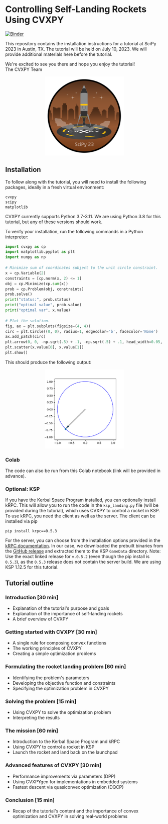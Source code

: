 # Controlling Self-Landing Rockets Using CVXPY

[![Binder](https://mybinder.org/badge_logo.svg)](https://mybinder.org/v2/gh/cvxpy/cvxkerb/HEAD)

This repository contains the installation instructions for a tutorial at SciPy 2023 in Austin, TX. The tutorial will be held on July 10, 2023.
We will provide additional materials here before the tutorial.

We're excited to see you there and hope you enjoy the tutorial!  
The CVXPY Team

<p align="center">
<img src="media/badge.png" alt= “Badge” width="50%">
</p>


## Installation
To follow along with the tutorial, you will need to install the following packages, ideally in a fresh virtual environment:
```
cvxpy
scipy
matplotlib
```
CVXPY currently supports Python 3.7-3.11. We are using Python 3.8 for this tutorial, but any of these versions should work.

To verify your installation, run the following commands in a Python interpreter:
```py
import cvxpy as cp
import matplotlib.pyplot as plt
import numpy as np

# Minimize sum of coordinates subject to the unit circle constraint.
x = cp.Variable(2)
constraints = [cp.norm(x, 2) <= 1]
obj = cp.Minimize(cp.sum(x))
prob = cp.Problem(obj, constraints)
prob.solve()
print("status:", prob.status)
print("optimal value", prob.value)
print("optimal var", x.value)

# Plot the solution.
fig, ax = plt.subplots(figsize=(4, 4))
circ = plt.Circle((0, 0), radius=1, edgecolor='b', facecolor='None')
ax.add_patch(circ)
plt.arrow(0, 0, -np.sqrt(.5) + .1, -np.sqrt(.5) + .1, head_width=0.05, head_length=0.1)
plt.scatter(x.value[0], x.value[1])
plt.show()
```
This should produce the following output:

<p align="center">
<img src="media/hello_world.png" alt= “Hello World” width="50%">
</p>

### Colab
The code can also be run from this Colab notebook (link will be provided in advance).

### Optional: KSP
If you have the Kerbal Space Program installed, you can optionally install kRPC.
This will allow you to run the code in the `ksp_landing.py` file (will be provided during the tutorial), which uses CVXPY to control a rocket in KSP.
To use kRPC, you need the client as well as the server.
The client can be installed via pip
```
pip install krpc==0.5.3
```

For the server, you can choose from the installation options provided in the [kRPC documentation](https://krpc.github.io/krpc/getting-started.html).
In our case, we downloaded the prebuilt binaries from the [GitHub release](https://github.com/krpc/krpc/releases/tag/v0.5.2) and extracted them to the KSP `GameData` directory.
Note: Use the exact linked release for `v.0.5.2` (even though the pip install is `0.5.3`), as the `0.5.3` release does not contain the server build.
We are using KSP 1.12.5 for this tutorial.

## Tutorial outline
### Introduction [30 min]

- Explanation of the tutorial's purpose and goals
- Explanation of the importance of self-landing rockets
- A brief overview of CVXPY

### Getting started with CVXPY [30 min]

- A single rule for composing convex functions
- The working principles of CVXPY
- Creating a simple optimization problems

### Formulating the rocket landing problem [60 min]

- Identifying the problem's parameters
- Developing the objective function and constraints
- Specifying the optimization problem in CVXPY

### Solving the problem [15 min]

- Using CVXPY to solve the optimization problem
- Interpreting the results

### The mission [60 min]

- Introduction to the Kerbal Space Program and kRPC
- Using CVXPY to control a rocket in KSP
- Launch the rocket and land back on the launchpad

### Advanced features of CVXPY [30 min]

- Performance improvements via parameters (DPP)
- Using CVXPYgen for implementations in embedded systems
- Fastest descent via quasiconvex optimization (DQCP)

### Conclusion [15 min]

- Recap of the tutorial's content and the importance of convex optimization and CVXPY in solving real-world problems